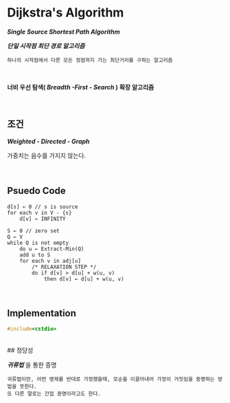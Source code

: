 # Dijkstra's Algorithm

**_Single Source Shortest Path Algorithm_**

**_단일 시작점 최단 경로 알고리즘_**

```
하나의 시작점에서 다른 모든 정점까지 가는 최단거리를 구하는 알고리즘
```

<br>

**너비 우선 탐색( _Breadth -First - Search_ ) 확장 알고리즘** 

<br>

## 조건

**_Weighted - Directed - Graph_**

가중치는 음수를 가지지 않는다.

<br>

## Psuedo Code

```
d[s] ← 0 // s is source
for each v in V - {s}
	d[v] ← INFINITY

S ← 0 // zero set
Q ← V
while Q is not empty
	do u ← Extract-Min(Q)
	add u to S
	for each v in adj[u]
		/* RELAXATION STEP */
		do if d[v] > d[u] + w(u, v)
			then d[v] ← d[u] + w(u, v)
```



<br>

## Implementation
```c
#include<cstdio>
```

<br>
## 정당성

**_귀류법_** 을 통한 증명

```
귀류법이란, 어떤 명제를 반대로 가정했을때, 모순을 이끌어내어 가정이 거짓임을 증명하는 방법을 뜻한다.
또 다른 말로는 간접 증명이라고도 한다.
```



